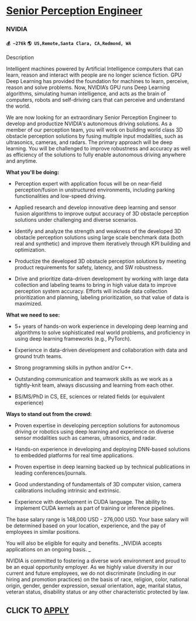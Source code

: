# [Senior Perception Engineer](https://www.remotewlb.com/apply/senior-perception-engineer)  
### NVIDIA  
#### `💰 ~276k` `🌎 US,Remote,Santa Clara, CA,Redmond, WA`  

Description

Intelligent machines powered by Artificial Intelligence computers that can learn, reason and interact with people are no longer science fiction. GPU Deep Learning has provided the foundation for machines to learn, perceive, reason and solve problems. Now, NVIDIA’s GPU runs Deep Learning algorithms, simulating human intelligence, and acts as the brain of computers, robots and self-driving cars that can perceive and understand the world.

We are now looking for an extraordinary Senior Perception Engineer to develop and productize NVIDIA's autonomous driving solutions. As a member of our perception team, you will work on building world class 3D obstacle perception solutions by fusing multiple input modalities, such as ultrasonics, cameras, and radars. The primary approach will be deep learning. You will be challenged to improve robustness and accuracy as well as efficiency of the solutions to fully enable autonomous driving anywhere and anytime.

 **What you'll be doing:**

  * Perception expert with application focus will be on near-field perception/fusion in unstructured environments, including parking functionalities and low-speed driving.

  * Applied research and develop innovative deep learning and sensor fusion algorithms to improve output accuracy of 3D obstacle perception solutions under challenging and diverse scenarios.

  * Identify and analyze the strength and weakness of the developed 3D obstacle perception solutions using large scale benchmark data (both real and synthetic) and improve them iteratively through KPI building and optimization.

  * Productize the developed 3D obstacle perception solutions by meeting product requirements for safety, latency, and SW robustness.

  * Drive and prioritize data-driven development by working with large data collection and labeling teams to bring in high value data to improve perception system accuracy. Efforts will include data collection prioritization and planning, labeling prioritization, so that value of data is maximized.

 **What we need to see:**

  * 5+ years of hands-on work experience in developing deep learning and algorithms to solve sophisticated real world problems, and proficiency in using deep learning frameworks (e.g., PyTorch).

  * Experience in data-driven development and collaboration with data and ground truth teams.

  * Strong programming skills in python and/or C++.

  * Outstanding communication and teamwork skills as we work as a tightly-knit team, always discussing and learning from each other.

  * BS/MS/PhD in CS, EE, sciences or related fields (or equivalent experience)

 **Ways to stand out from the crowd:**

  * Proven expertise in developing perception solutions for autonomous driving or robotics using deep learning and experience on diverse sensor modalities such as cameras, ultrasonics, and radar.

  * Hands-on experience in developing and deploying DNN-based solutions to embedded platforms for real time applications.

  * Proven expertise in deep learning backed up by technical publications in leading conferences/journals.

  * Good understanding of fundamentals of 3D computer vision, camera calibrations including intrinsic and extrinsic.

  * Experience with development in CUDA language. The ability to implement CUDA kernels as part of training or inference pipelines.

The base salary range is 148,000 USD - 276,000 USD. Your base salary will be determined based on your location, experience, and the pay of employees in similar positions.

You will also be eligible for equity and benefits. _NVIDIA accepts applications on an ongoing basis. _

NVIDIA is committed to fostering a diverse work environment and proud to be an equal opportunity employer. As we highly value diversity in our current and future employees, we do not discriminate (including in our hiring and promotion practices) on the basis of race, religion, color, national origin, gender, gender expression, sexual orientation, age, marital status, veteran status, disability status or any other characteristic protected by law.

  
## CLICK TO [APPLY](https://www.remotewlb.com/apply/senior-perception-engineer)

